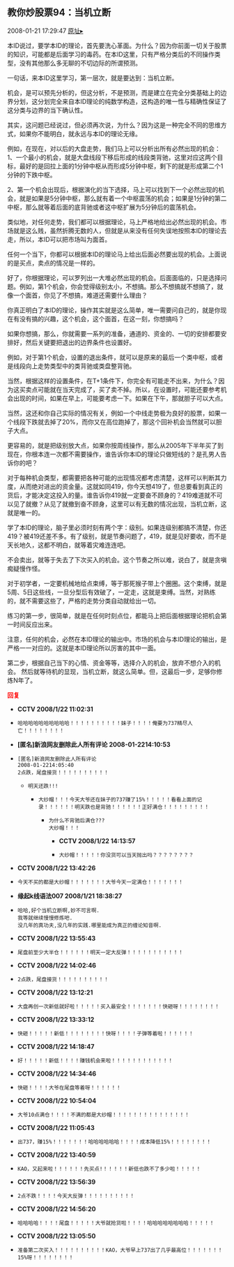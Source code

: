 ## 教你炒股票94：当机立断
2008-01-21 17:29:47
[原址▸](http://www.fxgan.com/chan_time/2008_01_06/842.htm)



 本ID说过，要学本ID的理论，首先要洗心革面。为什么？因为你前面一切关于股票的知识，可能都是后面学习的毒药。在本ID这里，只有严格分类后的不同操作类型，没有其他那么多无聊的不切边际的所谓预测。
 
 一句话，来本ID这里学习，第一层次，就是要达到：当机立断。
 
 机会，是可以预先分析的，但这分析，不是预测，而是建立在完全分类基础上的边界分划，这分划完全来自本ID理论的纯数学构造，这构造的唯一性与精确性保证了这分类与边界的当下确认性。
 
 其实，这问题已经说过，但必须再次说，为什么？因为这是一种完全不同的思维方式，如果你不能明白，就永远与本ID的理论无缘。
 
 例如，在现在，对以后的大盘走势，我们马上可以分析出所有必然出现的机会：1、一个最小的机会，就是大盘线段下移后形成的线段类背驰，这里对应这两个目标，最好的是回拉上面的1分钟中枢从而形成5分钟中枢，剩下的就是形成第二个1分钟的下跌中枢。
 
 2、第一个机会出现后，根据演化的当下选择，马上可以找到下一个必然出现的机会，就是如果是5分钟中枢，那么就有着一个中枢震荡的机会；如果是1分钟的第二中枢，那么就等着后面的底背驰或者这中枢扩展为5分钟后的震荡机会。
 
 类似地，对任何走势，我们都可以根据理论，马上严格地给出必然出现的机会。市场就是这么贱，虽然折腾无数的人，但就是从来没有任何失误地按照本ID的理论去走，所以，本ID可以把市场叫为面首。
 
 任何一个当下，你都可以根据本ID的理论马上给出后面必然要出现的机会。上面说的是买点，卖点的情况是一样的。
 
 好了，你根据理论，可以罗列出一大堆必然出现的机会。后面面临的，只是选择问题。例如，第1个机会，你会觉得级别太小，不想搞。那么不想搞就不想搞了，就像一个面首，你见了不想搞，难道还需要什么理由？
 
 你真正明白了本ID的理论，操作其实就是这么简单，唯一需要问自己的，就是你现在有没有搞的兴趣，这个机会，这个面首，在这一刻，你想搞吗？
 
 如果你想搞，那么，你就需要一系列的准备，通道的、资金的、一切的安排都要安排好，然后关键要把退出的边界条件也设置好。
 
 例如，对于第1个机会，设置的退出条件，就可以是原来的最后一个类中枢，或者是线段向上走势类型中的类背驰或类盘整背驰。
 
 当然，根据这样的设置条件，在T+1条件下，你完全有可能走不出来，为什么？因为这买卖点可能就在当天完成了，买了卖不掉。所以，在设置时，可能还要参考机会出现的时间，如果在早上，可能要考虑一下。如果在下午，那就胆子可以大点。
 
 当然，这还和你自己实际的情况有关，例如一个中线走势极为良好的股票，如果一个线段下跌就去掉了20%，而你又在高位跑掉了，那这个回补机会当然就可以胆子大点。
 
 更容易的，就是把级别放大点，如果你按周线操作，那么从2005年下半年买了到现在，你根本连一次都不需要操作，谁告诉你本ID的理论只做短线的？是孔男人告诉你的吧？
 
 对于每种机会类型，都需要把各种可能的出现情况都考虑清楚，这样可以判断其力度，从而绝对进出的资金量。这就如同419，你今天想419了，但总要看到真正的货后，才能决定这投入的量。谁告诉你419就一定要奋不顾身的？419难道就不可以见了就撤？从见了就撤到奋不顾身，这里可以有无数的情况出现，当机立断，这就是唯一的。
 
 学了本ID的理论，脑子里必须时刻有两个字：级别。如果连级别都搞不清楚，你还419？被419还差不多。有了级别，就是节奏问题了，419，就是见好要收，而不是天长地久，这都不明白，就等着灾难连连吧。
 
 不会卖出，就等于失去了下次买入的机会。这个节奏之所以难，说白了，就是贪嗔痴疑慢作怪。
 
 对于初学者，一定要机械地给点束缚，等于那死猴子带上个圈圈。这个束缚，就是5周、5日这些线，一旦分型后有效破了，一定走，这就是束缚。当然，对熟练的，就不需要这些了，严格的走势分类自动就给出一切。
 
 练习的第一步，很简单，就是在任何时刻点位，都能马上把后面根据理论把机会第一时间反应出来。
 
 注意，任何的机会，必然在本ID理论的输出中。市场的机会与本ID理论的输出，是严格一一对应的。这就是本ID理论所以厉害的其中一面。
 
 第二步，根据自己当下的心情、资金等等，选择介入的机会，放弃不想介入的机会。
 然后就等待机的显现，当机立断，就这么简单。但，这最后一步，足够你修炼N年了。





<font color='red'>**回复**</font>


- **CCTV 2008/1/22 11:02:31**
- ```
  哈哈哈哈哈哈哈哈哈哈！！！！！！！！！！妹子！！！！俺要为737精尽人亡！！！！！！！！
  ```
- **[匿名]新浪网友删除此人所有评论 2008-01-2214:10:53**
- ```
  [匿名]新浪网友删除此人所有评论
  2008-01-2214:05:40
  2点跌，尾盘接货！！！！！！！！！！
  ```
   - ```
     明天还跌!!!
     ```
      - ```
        大纱帽！！！今天大爷还在妹子的737赚了15%！！！！！看看上面的记录！！！！！！明天跌也是背驰！！！！！！正好满仓！！！！！！！！！
        ```
         - ```
           为什么不背驰后满仓???
           大纱帽！！！
           ```
            - **CCTV 2008/1/22 14:13:57**
            - ```
              大纱帽！！！！！你没货可以当天抛出吗？？？？？？？？
              ```
- **CCTV 2008/1/22 13:42:26**
- ```
  今天不买的都是大纱帽！！！！！！！大爷今天一定满仓！！！！！！！
  ```
- **缘起k线语法007 2008/1/21 18:38:27**
- ```
  哈哈,好个当机立断啊,妙不可言啊.
  我等就继续慢慢修炼吧.
  没几年的真功夫,没几年的实践.哪里能成为真正的缠论知音啊.
  ```
- **CCTV 2008/1/22 13:55:43**
- ```
  尾盘前至少大半仓！！！！！！明天一定大反弹！！！！！！！！！！！
  ```
- **CCTV 2008/1/22 14:02:46**
- ```
  2点跌，尾盘接货！！！！！！！！！！
  ```
- **CCTV 2008/1/22 13:12:21**
- ```
  大盘再创一次新低就好啦！！！！！买入最安全！！！！！！！快砸呀！！！！！！！！
  ```
- **CCTV 2008/1/22 13:33:12**
- ```
  快砸！！！！！新低！！！！！！！！快呀！！！！子弹等着啦！！！！！！
  ```
- **CCTV 2008/1/22 14:18:47**
- ```
  好！！！！！新低！！！！赚钱机会来啦！！！！！！！！！！！！
  ```
- **CCTV 2008/1/22 14:34:46**
- ```
  快砸！！！！大爷在尾盘等着呀！！！！！！
  ```
- **CCTV 2008/1/22 10:54:04**
- ```
  大爷10点满仓！！！！不满的都是大纱帽！！！！！！！！！！！！！！！
  ```
- **CCTV 2008/1/22 11:05:43**
- ```
  出737，赚15%！！！！！！！哈哈哈哈哈哈！！！！成本降低15%！！！！！！！！
  ```
- **CCTV 2008/1/22 13:40:59**
- ```
  KAO，又起来啦！！！！！！先买点!！！！！！新低也跌不了多少啦！！！！！
  ```
- **CCTV 2008/1/22 13:56:39**
- ```
  2点不跌！！！！今天大反弹！！！！！！！！！！
  ```
- **CCTV 2008/1/22 14:56:20**
- ```
  哈哈哈哈！！！！尾盘！！！！！大爷就抢货啦！！！！哈哈哈哈哈哈哈哈！！！！！
  ```
- **CCTV 2008/1/22 13:05:50**
- ```
  准备第二次买入！！！！！！！！！！KAO，大爷早上737出了几乎最高位！！！！！！！15%呀！！！！！！！！
  ```
